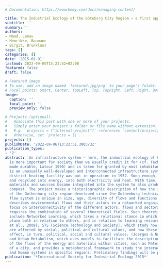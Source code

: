 ```yaml
---
# Documentation: https://wowchemy.com/docs/managing-content/

title: The Industrial Ecology of the Göteborg City Region — a first appraisal
subtitle: ''
summary: ''
authors:
- Maud, Lanau
- Henrikke, Baumann
- Birgit, Brunklaus
tags: []
categories: []
date: '2015-01-01'
lastmod: 2022-09-06T15:23:52+02:00
featured: false
draft: false

# Featured image
# To use, add an image named `featured.jpg/png` to your page's folder.
# Focal points: Smart, Center, TopLeft, Top, TopRight, Left, Right, BottomLeft, Bottom, BottomRight.
image:
  caption: ''
  focal_point: ''
  preview_only: false

# Projects (optional).
#   Associate this post with one or more of your projects.
#   Simply enter your project's folder or file name without extension.
#   E.g. `projects = ["internal-project"]` references `content/project/deep-learning/index.md`.
#   Otherwise, set `projects = []`.
projects: []
publishDate: '2022-09-06T13:23:51.380373Z'
publication_types:
- '2'
abstract: 'An infrastructure system – here, the industrial ecology of Gothenburg —
  is more important for society than we usually credit it for (cf. Technology is society
  made durable, Latour 1990) and is taken for granted by most inhabitants. Gothenburg
  is an unusually well-developed and interconnected infrastructure system. The first
  district heating facility was put in operation in 1952. Soon enough, waste was re-used
  and recycled into energy, into both electricity and heat. With time, more varied
  materials and sources became integrated into the system to also produce biogas and
  compost. The project makes a historiographic description of how the industrial ecology
  of the Gothenburg city region developed since the Gothenburg technical environmental
  flow system is unique in size, age, diversity of flows and functions. The study
  describes environmental flows and their actors in a networked organization. The
  focus on interconnectivity of the different actors, flows and sectors of Gothenburg
  requires the combination of several theoretical fields. Such theoretical fields
  include Networked Learning, which takes a relational stance in which learning takes
  place both in relation to others, and in relation to learning resources (Dirckinck-Homfeld
  et al., 2009); STS (Science Technology and Society), which study how technical innovation
  are affected by social, political and cultural values, and how these innovation
  affect, in turn, political, social and cultural values; (Joerges & Novotny, 2003);
  and Urban Metabolism, which uses models to facilitate the description and analysis
  of the flows of the energy and materials within cities, such as Material Flow Analysis
  of a city, and provides a metaphorical framework to study the interactions of natural
  and human systems in specific regions. Preliminary findings will be presented.  '
publication: '*International Society for Industrial Ecology 2015*'
---
```

